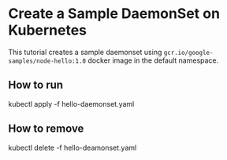# Create a Sample DaemonSet on Kubernetes

This tutorial creates a sample daemonset using `gcr.io/google-samples/node-hello:1.0` docker image in the default namespace.

## How to run
kubectl apply -f hello-daemonset.yaml

## How to remove
kubectl delete -f hello-deamonset.yaml